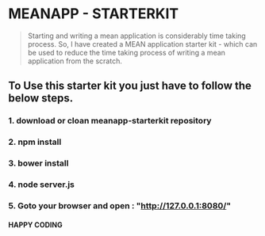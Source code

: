 # MEANAPP - STARTERKIT

> Starting and writing a mean application is considerably time taking process. So, I have created a MEAN application starter kit - which can be used to reduce the time taking process of writing a mean application from the scratch. 

## To Use this starter kit you just have to follow the below steps.


### 1. download or cloan meanapp-starterkit repository

### 2. npm install

### 3. bower install

### 4. node server.js

### 5. Goto your browser and open  : "http://127.0.0.1:8080/"

#### HAPPY CODING
